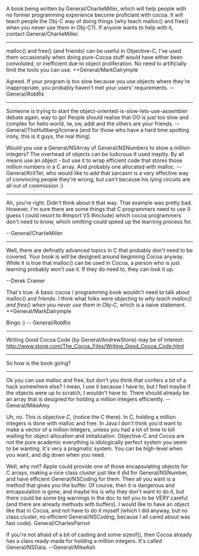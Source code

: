 A book being written by General/CharlieMiller, which will help people with no former programming experience become proficiant with cocoa.  It will teach people the Obj-C way of doing things (why teach malloc() and free() when you never use them in Obj-C?).  If anyone wants to help with it, contact General/CharlieMiller.

----

malloc() and free() (and friends) can be useful in Objective-C, I've used them occasionally when doing pure-Cocoa stuff would have either been convoluted, or inefficient due to object proliferation.  No need to artificially limit the tools you can use.  ++General/MarkDalrymple

Agreed. If your program is too slow because you use objects where they're inappropriate, you probably haven't met your users' requirements. -- General/RobRix

----

Someone is trying to start the object-oriented-is-slow-lets-use-assembler debate again, way to go! People should realise that OO is just too slow and complex for hello world, lw, sw, addi and the others are your friends. --General/ThoHultberg/Iconara (and for those who have a hard time spotting irony, this is it guys, the real thing)

Would you use a General/NSArray of General/NSNumber<nowiki/>s to store a million integers? The overhead of objects can be ludicrous if used ineptly. By all means use an object - but use it to wrap efficient code that stores those million numbers in a C array. And probably one allocated with malloc. -- General/KritTer, who would like to add that sarcasm is a very effective way of convincing people they're wrong, but can't because his lying circuits are all out of commission :)

----

Ah, you're right.  Didn't think about it that way.  That example was pretty bad.  However, I'm sure there are some things that C programmers need to use (I guess I could resort to #import VS #include) which cocoa programmers don't need to know, which omitting could speed up the learning process for.

--General/CharlieMiller

----

Well, there are definatly advanced topics in C that probably don't need to be covered.  Your book is will be designed around beginning Cocoa anyway.  While it is true that malloc() can be used in Cocoa, a person who is just learning probably won't use it.  If they do need to, they can look it up.

--Derek Cramer

That's true.  A basic cocoa / programming book wouldn't need to talk about malloc() and friends. I think what folks were objecting to *why teach malloc() and free() when you never use them in Obj-C*, which is a naive statement. ++General/MarkDalrymple

Bingo :) -- General/RobRix

----

Writing Good Cocoa Code (by General/AndrewStone) may be of interest:
http://www.stone.com/The_Cocoa_Files/Writing_Good_Cocoa_Code.html

----

So how is the book going?

----

Ok you can use malloc and free, but don't you think that confers a bit of a hack somewhere else? I mean, I use it because I have to, but I feel maybe if the objects were up to scratch, I wouldn't have to. There should already be an array that is designed for holding a million integers efficiently. -- General/MikeAmy

Uh, no.  This is objective *C*, (notice the C there).  In C, holding a million integers is done with malloc and free.  In Java I don't think you'd want to make a vector of a million Integers, unless you had a lot of time to kill waiting for object allocation and initialization.  Objective-C and Cocoa are not the pure academic everything is idologically perfect system you seem to be wanting.  It's very a pragmatic system.  You can be high-level when you want, and dig down when you need.

Well, why not? Apple could provide one of those encapsulating objects for C arrays, making  a nice class cluster just like it did for General/NSNumber, and have efficient General/NSCoding for them. Then all you want is a method that gives you the buffer. Of course, then it is dangerous and encapsulation is gone, and maybe his is why they don't want to do it, but there could be some big warnings in the doc to tell you to be VERY careful (and there are already methods with buffers). I would like to have an object like that in Cocoa, and not have to do it myself (which I did anyway, but no class cluster, no efficient General/NSCoding, because I all cared about was fast code). General/CharlesParnot

If you're not afraid of a bit of casting and some sizeof(), then Cocoa already has a class ready-made for holding a million integers. It's called General/NSData.
--General/MikeAsh